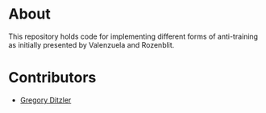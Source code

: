 # About 

This repository holds code for implementing different forms of anti-training as initially presented by Valenzuela and Rozenblit. 

# Contributors 

* [Gregory Ditzler](http://gditzler.github.io/)


